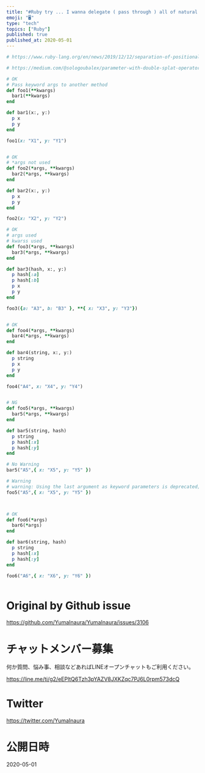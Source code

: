 ```yaml
---
title: "#Ruby try ... I wanna delegate ( pass through ) all of natural args to"
emoji: "🖥"
type: "tech"
topics: ["Ruby"]
published: true
published_at: 2020-05-01
---
```


```rb
# https://www.ruby-lang.org/en/news/2019/12/12/separation-of-positional-and-keyword-arguments-in-ruby-3-0/

# https://medium.com/@sologoubalex/parameter-with-double-splat-operator-in-ruby-d944d234de34

# OK
# Pass keyword args to another method
def foo1(**kwargs)
  bar1(**kwargs)
end

def bar1(x:, y:)
  p x
  p y
end

foo1(x: "X1", y: "Y1")


# OK
# *args not used
def foo2(*args, **kwargs)
  bar2(*args, **kwargs)
end

def bar2(x:, y:)
  p x
  p y
end

foo2(x: "X2", y: "Y2")

# OK
# args used
# kwarss used
def foo3(*args, **kwargs)
  bar3(*args, **kwargs)
end

def bar3(hash, x:, y:)
  p hash[:a]
  p hash[:b]
  p x
  p y
end

foo3({a: "A3", b: "B3" }, **{ x: "X3", y: "Y3"})


# OK
def foo4(*args, **kwargs)
  bar4(*args, **kwargs)
end

def bar4(string, x:, y:)
  p string
  p x
  p y
end

foo4("A4", x: "X4", y: "Y4")


# NG
def foo5(*args, **kwargs)
  bar5(*args, **kwargs)
end

def bar5(string, hash)
  p string
  p hash[:x]
  p hash[:y]
end

# No Warning
bar5("A5",{ x: "X5", y: "Y5" })

# Warning
# warning: Using the last argument as keyword parameters is deprecated; maybe ** should be added to the call
foo5("A5",{ x: "X5", y: "Y5" })



# OK
def foo6(*args)
  bar6(*args)
end

def bar6(string, hash)
  p string
  p hash[:x]
  p hash[:y]
end

foo6("A6",{ x: "X6", y: "Y6" })



```

# Original by Github issue

https://github.com/YumaInaura/YumaInaura/issues/3106











<!-- Update From Qiita API -->

# チャットメンバー募集


何か質問、悩み事、相談などあればLINEオープンチャットもご利用ください。

https://line.me/ti/g2/eEPltQ6Tzh3pYAZV8JXKZqc7PJ6L0rpm573dcQ





# Twitter


https://twitter.com/YumaInaura


<!-- Update From Qiita API -->



# 公開日時

2020-05-01
